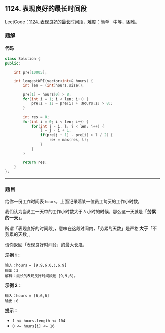 ## 1124. 表现良好的最长时间段

LeetCode：[1124. 表现良好的最长时间段](https://leetcode.cn/problems/longest-well-performing-interval/)，难度：简单，中等，困难。

### 题解

#### 代码

```c++
class Solution {
public:

    int pre[10005];

    int longestWPI(vector<int>& hours) {
        int len = (int)hours.size();

        pre[1] = hours[0] > 8;
        for(int i = 1; i < len; i++) {
            pre[i + 1] = pre[i] + (hours[i] > 8);
        }

        int res = 0;
        for(int i = 0; i < len; i++) {
            for(int j = i, l; j < len; j++) {
                l = j - i + 1;
                if(pre[j + 1] - pre[i] > l / 2) {
                    res = max(res, l);
                }
            }
        }

        return res;
    }
};
```



---



### 题目

给你一份工作时间表 `hours`，上面记录着某一位员工每天的工作小时数。

我们认为当员工一天中的工作小时数大于 `8` 小时的时候，那么这一天就是「**劳累的一天**」。

所谓「表现良好的时间段」，意味在这段时间内，「劳累的天数」是严格 **大于**「不劳累的天数」。

请你返回「表现良好时间段」的最大长度。

 

**示例 1：**

```
输入：hours = [9,9,6,0,6,6,9]
输出：3
解释：最长的表现良好时间段是 [9,9,6]。
```

**示例 2：**

```
输入：hours = [6,6,6]
输出：0
```

 

**提示：**

- `1 <= hours.length <= 104`
- `0 <= hours[i] <= 16`



